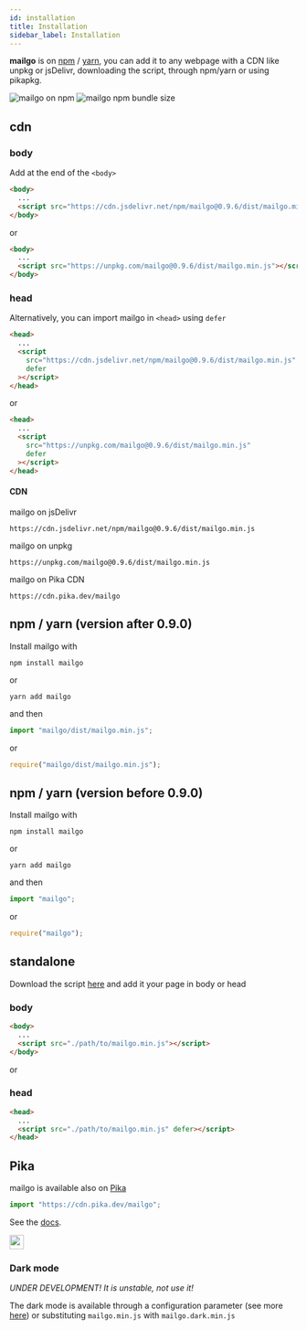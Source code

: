 ```yaml
---
id: installation
title: Installation
sidebar_label: Installation
---
```


**mailgo** is on <a href="https://www.npmjs.com/package/mailgo">npm</a> / <a href="https://yarnpkg.com/en/package/mailgo">yarn</a>, you can add it to any webpage with a CDN like unpkg or jsDelivr, downloading the script, through npm/yarn or using pikapkg.

<img class="img-left" alt="mailgo on npm" src="https://img.shields.io/npm/v/mailgo.svg?color=%23bb342f&style=flat-square" />

<img class="img-left" alt="mailgo npm bundle size" src="https://img.shields.io/bundlephobia/minzip/mailgo.svg?color=%23477998&style=flat-square" />

## cdn

### body

Add at the end of the `<body>`

```html
<body>
  ...
  <script src="https://cdn.jsdelivr.net/npm/mailgo@0.9.6/dist/mailgo.min.js"></script>
</body>
```

or

```html
<body>
  ...
  <script src="https://unpkg.com/mailgo@0.9.6/dist/mailgo.min.js"></script>
</body>
```

### head

Alternatively, you can import mailgo in `<head>` using `defer`

```html
<head>
  ...
  <script
    src="https://cdn.jsdelivr.net/npm/mailgo@0.9.6/dist/mailgo.min.js"
    defer
  ></script>
</head>
```

or

```html
<head>
  ...
  <script
    src="https://unpkg.com/mailgo@0.9.6/dist/mailgo.min.js"
    defer
  ></script>
</head>
```

#### CDN

mailgo on jsDelivr

```
https://cdn.jsdelivr.net/npm/mailgo@0.9.6/dist/mailgo.min.js
```

mailgo on unpkg

```
https://unpkg.com/mailgo@0.9.6/dist/mailgo.min.js
```

mailgo on Pika CDN

```
https://cdn.pika.dev/mailgo
```

## npm / yarn (version after 0.9.0)

Install mailgo with

```
npm install mailgo
```

or

```
yarn add mailgo
```

and then

```js
import "mailgo/dist/mailgo.min.js";
```

or

```js
require("mailgo/dist/mailgo.min.js");
```

## npm / yarn (version before 0.9.0)

Install mailgo with

```
npm install mailgo
```

or

```
yarn add mailgo
```

and then

```js
import "mailgo";
```

or

```js
require("mailgo");
```

## standalone

Download the script <a href="https://cdn.jsdelivr.net/npm/mailgo@0.9.6/dist/mailgo.min.js">here</a> and add it your page in body or head

### body

```html
<body>
  ...
  <script src="./path/to/mailgo.min.js"></script>
</body>
```

or

### head

```html
<head>
  ...
  <script src="./path/to/mailgo.min.js" defer></script>
</head>
```

## Pika

mailgo is available also on <a href="https://www.pika.dev/packages/mailgo" target="_blank">Pika</a>

```js
import "https://cdn.pika.dev/mailgo";
```

See the <a href="https://github.com/pikapkg/web">docs</a>.

<img class="img-left" src="https://www.pika.dev/static/img/logo5.svg" height="25px">

### Dark mode

_UNDER DEVELOPMENT! It is unstable, not use it!_

The dark mode is available through a configuration parameter (see more [here](/docs/dark-mode)) or substituting `mailgo.min.js` with `mailgo.dark.min.js`
